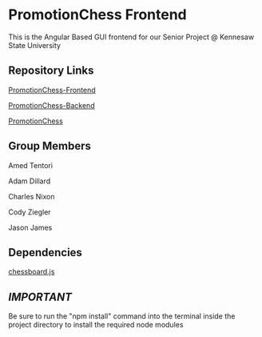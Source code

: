 # PromotionChess Frontend
This is the Angular Based GUI frontend for our Senior Project @ Kennesaw State University

## Repository Links
[PromotionChess-Frontend](https://github.com/AdamD1001/PromotionChess-Frontend)

[PromotionChess-Backend](https://github.com/Fulgar/PromotionChess-Backend)

[PromotionChess](https://github.com/Fulgar/PromotionChess)

## Group Members
Amed Tentori

Adam Dillard

Charles Nixon

Cody Ziegler

Jason James

## Dependencies
[chessboard.js](http://chessboardjs.com/)


## *IMPORTANT*

Be sure to run the "npm install" command into the terminal inside the project directory to install the required node modules
